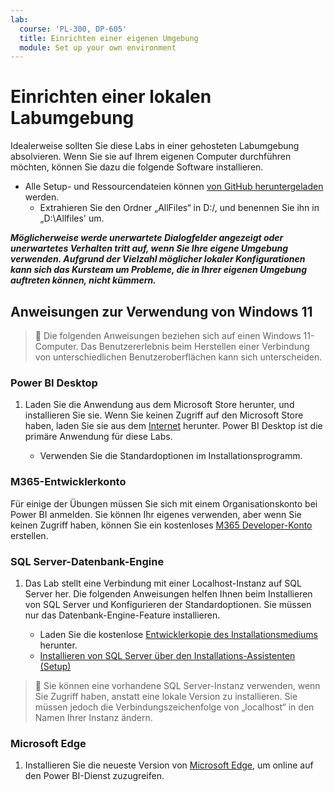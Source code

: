 ```yaml
---
lab:
  course: 'PL-300, DP-605'
  title: Einrichten einer eigenen Umgebung
  module: Set up your own environment
---
```


# Einrichten einer lokalen Labumgebung

Idealerweise sollten Sie diese Labs in einer gehosteten Labumgebung absolvieren. Wenn Sie sie auf Ihrem eigenen Computer durchführen möchten, können Sie dazu die folgende Software installieren.

- Alle Setup- und Ressourcendateien können [von GitHub heruntergeladen](https://github.com/MicrosoftLearning/PL-300-Microsoft-Power-BI-Data-Analyst/raw/Main/AllfilesDownload.zip) werden.
  - Extrahieren Sie den Ordner „AllFiles“ in D:/, und benennen Sie ihn in „D:\Allfiles\' um.

***Möglicherweise werde unerwartete Dialogfelder angezeigt oder unerwartetes Verhalten tritt auf, wenn Sie Ihre eigene Umgebung verwenden. Aufgrund der Vielzahl möglicher lokaler Konfigurationen kann sich das Kursteam um Probleme, die in Ihrer eigenen Umgebung auftreten können, nicht kümmern.***

## Anweisungen zur Verwendung von Windows 11

> &#128221; Die folgenden Anweisungen beziehen sich auf einen Windows 11-Computer. Das Benutzererlebnis beim Herstellen einer Verbindung von unterschiedlichen Benutzeroberflächen kann sich unterscheiden.

### Power BI Desktop

1. Laden Sie die Anwendung aus dem Microsoft Store herunter, und installieren Sie sie. Wenn Sie keinen Zugriff auf den Microsoft Store haben, laden Sie sie aus dem [Internet](https://www.microsoft.com/download/details.aspx?id=58494) herunter. Power BI Desktop ist die primäre Anwendung für diese Labs.

    - Verwenden Sie die Standardoptionen im Installationsprogramm.

### M365-Entwicklerkonto

Für einige der Übungen müssen Sie sich mit einem Organisationskonto bei Power BI anmelden. Sie können Ihr eigenes verwenden, aber wenn Sie keinen Zugriff haben, können Sie ein kostenloses [M365 Developer-Konto](https://developer.microsoft.com/en-us/microsoft-365/dev-program) erstellen.

### SQL Server-Datenbank-Engine

1. Das Lab stellt eine Verbindung mit einer Localhost-Instanz auf SQL Server her. Die folgenden Anweisungen helfen Ihnen beim Installieren von SQL Server und Konfigurieren der Standardoptionen. Sie müssen nur das Datenbank-Engine-Feature installieren.

    - Laden Sie die kostenlose [Entwicklerkopie des Installationsmediums](https://www.microsoft.com/sql-server/sql-server-downloads?SilentAuth=1&f=255&MSPPError=-2147217396&rtc=1) herunter.
    - [Installieren von SQL Server über den Installations-Assistenten (Setup)](https://learn.microsoft.com/sql/database-engine/install-windows/install-sql-server-from-the-installation-wizard-setup)

> &#128221; Sie können eine vorhandene SQL Server-Instanz verwenden, wenn Sie Zugriff haben, anstatt eine lokale Version zu installieren. Sie müssen jedoch die Verbindungszeichenfolge von „localhost“ in den Namen Ihrer Instanz ändern.

### Microsoft Edge

1. Installieren Sie die neueste Version von [Microsoft Edge](https://microsoft.com/edge), um online auf den Power BI-Dienst zuzugreifen.
